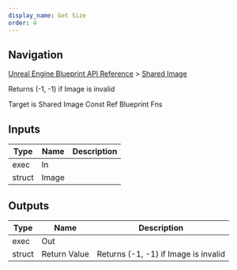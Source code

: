 ```yaml
---
display_name: Get Size
order: 4
---
```

## Navigation

[Unreal Engine Blueprint API Reference](https://dev.epicgames.com/documentation/en-us/unreal-engine/BlueprintAPI) > [Shared Image](https://dev.epicgames.com/documentation/en-us/unreal-engine/BlueprintAPI/SharedImage)

Returns (-1, -1) if Image is invalid

Target is Shared Image Const Ref Blueprint Fns

## Inputs

| Type | Name | Description |
| --- | --- | --- |
| exec | In |  |
| struct | Image |  |

## Outputs

| Type | Name | Description |
| --- | --- | --- |
| exec | Out |  |
| struct | Return Value | Returns (-1, -1) if Image is invalid |
